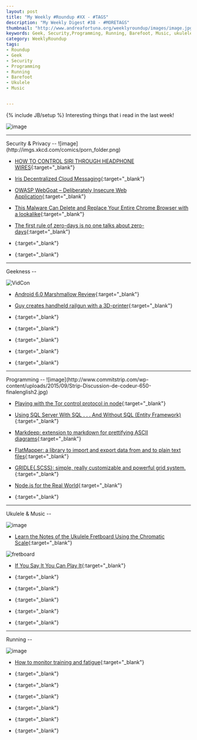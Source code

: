 ```yaml
---
layout: post
title: "My Weekly #Roundup #XX - #TAGS"
description: "My Weekly Digest #38 - #MORETAGS"
thumbnail: "http://www.andreafortuna.org/weeklyroundup/images/image.jpg"
keywords: Geek, Security,Programming, Running, Barefoot, Music, ukulele, transcription
category: WeeklyRoundup
tags: 
- Roundup
- Geek
- Security
- Programming
- Running
- Barefoot
- Ukulele
- Music


---
```

{% include JB/setup %}
Interesting things that i read in the last week!

![image](/weeklyroundup/images/image.jpg)
<!-- more -->
<hr/>
Security & Privacy
--
![image](http://imgs.xkcd.com/comics/porn_folder.png)

- [HOW TO CONTROL SIRI THROUGH HEADPHONE WIRES](http://hackaday.com/2015/10/19/how-to-control-siri-through-headphone-wires/){:target="_blank"}

- [Iris Decentralized Cloud Messaging](http://bravenewgeek.com/iris-decentralized-cloud-messaging/){:target="_blank"}

- [OWASP WebGoat – Deliberately Insecure Web Application](http://www.darknet.org.uk/2015/10/owasp-webgoat-deliberately-insecure-web-application/){:target="_blank"}

- [This Malware Can Delete and Replace Your Entire Chrome Browser with a lookalike](http://thehackernews.com/2015/10/malware-chome.html){:target="_blank"}

- [The first rule of zero-days is no one talks about zero-days](http://arstechnica.com/security/2015/10/the-rise-of-the-zero-day-market/){:target="_blank"}

- [](){:target="_blank"}

- [](){:target="_blank"}


<hr/>
Geekness
--

![VidCon](http://www.commitstrip.com/wp-content/uploads/2015/10/strip-salon-650-en.jpg)

- [Android 6.0 Marshmallow Review](http://recode.net/2015/10/15/android-6-0-marshmallow-review/){:target="_blank"}

- [Guy creates handheld railgun with a 3D-printer](http://www.engadget.com/2015/10/19/3d-printed-handheld-railgun/){:target="_blank"}

- [](){:target="_blank"}

- [](){:target="_blank"}

- [](){:target="_blank"}

- [](){:target="_blank"}

- [](){:target="_blank"}


<hr/>
Programming
--
![image](http://www.commitstrip.com/wp-content/uploads/2015/09/Strip-Discussion-de-codeur-650-finalenglish2.jpg)

- [Playing with the Tor control protocol in node](https://gist.github.com/dustyfresh/eb967a19d53df4a3434f){:target="_blank"}

- [Using SQL Server With SQL . . . And Without SQL (Entity Framework)](http://www.codeproject.com/Tips/1031605/Using-SQL-Server-With-SQL-And-Without-SQL-Entity-F){:target="_blank"}

- [Markdeep: extension to markdown for prettifying ASCII diagrams](http://casual-effects.com/markdeep/){:target="_blank"}

- [FlatMapper: a library to import and export data from and to plain text files](http://www.codeproject.com/Articles/1041237/Flatmapper){:target="_blank"}

- [GRIDLE{.SCSS}: simple, really customizable and powerful grid system.](http://gridle.org/){:target="_blank"}

- [Node.js for the Real World](http://www.technology-ebay.de/the-teams/mobile-de/blog/nodejs-real-world){:target="_blank"}

- [](){:target="_blank"}


<hr/>
Ukulele & Music
--

![image](http://rlv.zcache.co.nz/ukulele_player_sticker-r168886474a7f4e76b354d4391e20eb78_v9wf3_8byvr_324.jpg)

- [Learn the Notes of the Ukulele Fretboard Using the Chromatic Scale](http://ukenut.com/natural-notes-on-the-fretboard/){:target="_blank"}

![fretboard](http://ukenut.com/wp-content/uploads/2015/10/capture6.png)

- [If You Say It You Can Play It](http://ukulelego.com/tips/say-can-play/){:target="_blank"}

- [](){:target="_blank"}

- [](){:target="_blank"}

- [](){:target="_blank"}

- [](){:target="_blank"}

- [](){:target="_blank"}


<hr/>
Running
--

![image](http://runninghumor.com/wp-content/blogs.dir/3/files/2013/07/hows-diet-going.jpg)

- [How to monitor training and fatigue](http://www.runnersworld.co.uk/gear/how-to-monitor-training-and-fatigue/14094.html){:target="_blank"}

- [](){:target="_blank"}

- [](){:target="_blank"}

- [](){:target="_blank"}

- [](){:target="_blank"}

- [](){:target="_blank"}

- [](){:target="_blank"}




